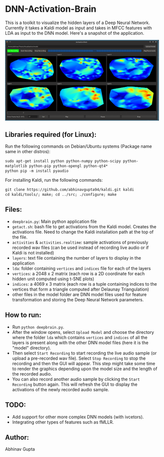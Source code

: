 # DNN-Activation-Brain

This is a toolkit to visualize the hidden layers of a Deep Neural Network. Currently it takes a Kaldi model as input and takes in MFCC features with LDA as input to the DNN model. Here's a snapshot of the application.

![Snapshot](Snapshot.png)

## Libraries required (for Linux):
Run the following commands on Debian/Ubuntu systems (Package name same in other distros):
```
sudo apt-get install python python-numpy python-scipy python-matplotlib python-pip python-opengl python-qt4*
python pip -m install pyaudio
```

For installing Kaldi, run the following commands:
```
git clone https://github.com/abhinavgupta94/kaldi.git kaldi
cd kaldi/tools/; make; cd ../src; ./configure; make
```

## Files:
- `deepbrain.py`: Main python application file
- `getact.sh`: bash file to get activations from the Kaldi model. Creates the activations file. Need to change the Kaldi installation path at the top of the file.
- `activities` & `activities.realtime`: sample activations of previously recorded wav files (can be used instead of recording live audio or if Kaldi is not installed)
- `layers`: text file containing the number of layers to display in the application
- `lda`: folder containing `vertices` and `indices` file for each of the layers
- `vertices`: a 2048 x 2 matrix (each row is a 2D coordinate for each hidden unit computed using t-SNE plots)
- `indices`: a 4069 x 3 matrix (each row is a tuple containing indices to the vertices that form a triangle computed after Delaunay Triangulation)
- other files in the model folder are DNN model files used for feature transformation and storing the Deep Neural Network parameters.

## How to run:
- Run `python deepbrain.py`.
- After the window opens, select `Upload Model` and choose the directory where the folder `lda` which contains `vertices` and `indices` of all the layers is present along with the other DNN model files (here it is the "model" directory).
- Then select `Start Recording` to start recording the live audio sample (or upload a pre-recorded wav file). Select `Stop Recording` to stop the recording and then the GUI will appear. This step might take some time to render the graphics depending upon the model size and the length of the recorded audio.
- You can also record another audio sample by clicking the `Start Recording` button again. This will refresh the GUI to display the activations of the newly recorded audio sample.

## TODO:
- Add support for other more complex DNN models (with ivcetors).
- Integrating other types of features such as fMLLR.

## Author:
Abhinav Gupta

